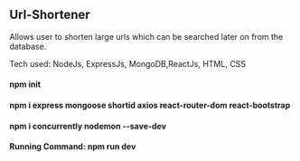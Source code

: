 ## Url-Shortener

Allows user to shorten large urls which can be searched later on from the database.


Tech used: NodeJs, ExpressJs, MongoDB,ReactJs, HTML, CSS


#### npm init

#### npm i express mongoose shortid axios react-router-dom react-bootstrap

#### npm i concurrently nodemon --save-dev 

#### Running Command: npm run dev


